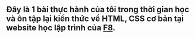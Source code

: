 ## Đây là 1 bài thực hành của tôi trong thời gian học và ôn tập lại kiến thức về HTML, CSS cơ bản tại website học lập trình của [F8](https://fullstack.edu.vn/).

